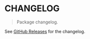 # CHANGELOG

> Package changelog.

See [GitHub Releases](https://github.com/stdlib-js/stats-incr-meanabs2/releases) for the changelog.